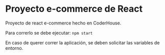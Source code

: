 # Proyecto e-commerce de React

Proyecto de react e-commerce hecho en CoderHouse.

Para correrlo se debe ejecutar:
`npm start`

En caso de querer correr la aplicación, se deben solicitar las variables de entorno.
